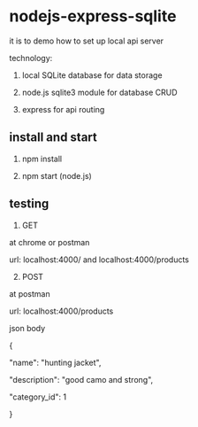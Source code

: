 # nodejs-express-sqlite

it is to demo how to set up local api server

technology:

1) local SQLite database for data storage

2) node.js sqlite3 module for database CRUD

3) express for api routing 

## install and start 

1) npm install 

2) npm start (node.js)

## testing 

1) GET 

at chrome or postman 

url: localhost:4000/ and localhost:4000/products 

2) POST 

at postman 

url: localhost:4000/products 

json body

{

   "name": "hunting jacket", 

   "description": "good camo and strong",

   "category_id": 1

}





